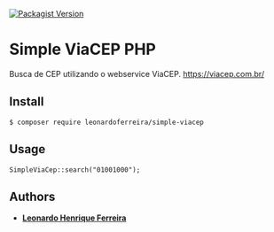 [![Packagist Version](https://img.shields.io/packagist/v/leonardoferreira/simple-viacep)](https://packagist.org/packages/leonardoferreira/simple-viacep)

# Simple ViaCEP PHP

Busca de CEP utilizando o webservice ViaCEP.
https://viacep.com.br/

## Install

```
$ composer require leonardoferreira/simple-viacep
```

## Usage

```
SimpleViaCep::search("01001000");
```

## Authors

* **[Leonardo Henrique Ferreira](https://github.com/leonardohenriqueferreira)**

